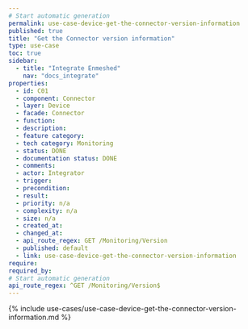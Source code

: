 ```yaml
---
# Start automatic generation
permalink: use-case-device-get-the-connector-version-information
published: true
title: "Get the Connector version information"
type: use-case
toc: true
sidebar:
  - title: "Integrate Enmeshed"
    nav: "docs_integrate"
properties:
  - id: C01
  - component: Connector
  - layer: Device
  - facade: Connector
  - function:
  - description:
  - feature category:
  - tech category: Monitoring
  - status: DONE
  - documentation status: DONE
  - comments:
  - actor: Integrator
  - trigger:
  - precondition:
  - result:
  - priority: n/a
  - complexity: n/a
  - size: n/a
  - created_at:
  - changed_at:
  - api_route_regex: GET /Monitoring/Version
  - published: default
  - link: use-case-device-get-the-connector-version-information
require:
required_by:
# Start automatic generation
api_route_regex: ^GET /Monitoring/Version$
---
```


{% include use-cases/use-case-device-get-the-connector-version-information.md %}
